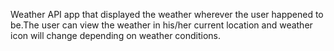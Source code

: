 Weather API app that displayed the weather wherever the user happened to be.The user can view the weather in his/her current location and weather icon will change depending on weather conditions.
